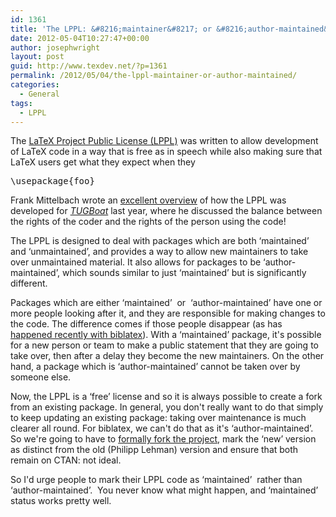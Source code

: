 ```yaml
---
id: 1361
title: 'The LPPL: &#8216;maintainer&#8217; or &#8216;author-maintained&#8217;'
date: 2012-05-04T10:27:47+00:00
author: josephwright
layout: post
guid: http://www.texdev.net/?p=1361
permalink: /2012/05/04/the-lppl-maintainer-or-author-maintained/
categories:
  - General
tags:
  - LPPL
---
```

The <a href="http://www.latex-project.org/lppl/">LaTeX Project Public License (LPPL)</a> was written to allow development of LaTeX code in a way that is free as in speech while also making sure that LaTeX users get what they expect when they
<pre>\usepackage{foo}</pre>
Frank Mittelbach wrote an <a href="https://www.tug.org/members/TUGboat/tb32-1/tb100mitt.pdf">excellent overview</a> of how the LPPL was developed for <a href="http://tug.org/tugboat/"><em>TUGBoat</em></a> last year, where he discussed the balance between the rights of the coder and the rights of the person using the code!

The LPPL is designed to deal with packages which are both ‘maintained’ and ‘unmaintained’, and provides a way to allow new maintainers to take over unmaintained material. It also allows for packages to be ‘author-maintained’, which sounds similar to just ‘maintained’ but is significantly different.

Packages which are either ‘maintained’  or  ‘author-maintained’ have one or more people looking after it, and they are responsible for making changes to the code. The difference comes if those people disappear (as has <a title="biblatex status" href="http://www.texdev.net/2012/04/03/biblatex-status/">happened recently with biblatex</a>). With a ‘maintained’ package, it's possible for a new person or team to make a public statement that they are going to take over, then after a delay they become the new maintainers. On the other hand, a package which is ‘author-maintained’ cannot be taken over by someone else.

Now, the LPPL is a ‘free’ license and so it is always possible to create a fork from an existing package. In general, you don't really want to do that simply to keep updating an existing package: taking over maintenance is much clearer all round. For biblatex, we can't do that as it's ‘author-maintained’. So we're going to have to <a title="biblatex: A team to continue the work" href="http://www.texdev.net/2012/04/23/biblatex-a-team-to-continue-the-work/">formally fork the project</a>, mark the ‘new’ version as distinct from the old (Philipp Lehman) version and ensure that both remain on CTAN: not ideal.

So I'd urge people to mark their LPPL code as ‘maintained’  rather than  ‘author-maintained’.  You never know what might happen, and ‘maintained’ status works pretty well.
